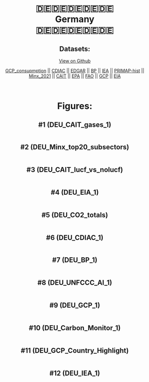 
<center>
<h1 align="center">
🇩🇪🇩🇪🇩🇪🇩🇪🇩🇪
<br>
Germany
<br>
🇩🇪🇩🇪🇩🇪🇩🇪🇩🇪
</h1>
<h2>Datasets:</h2>
<p><a href="https://github.com/dquintani/GreenhouseData/tree/master/country_data/DEU_Germany/data">View on Github</a>
<br></p><p><a href="data/DEU_GCP_consupmption.csv">GCP_consupmption</a> || <a href="data/DEU_CDIAC.csv">CDIAC</a> || <a href="data/DEU_EDGAR.csv">EDGAR</a> || <a href="data/DEU_BP.csv">BP</a> || <a href="data/DEU_IEA.csv">IEA</a> || <a href="data/DEU_PRIMAP-hist.csv">PRIMAP-hist</a> || <a href="data/DEU_Minx_2021.csv">Minx_2021</a> || <a href="data/DEU_CAIT.csv">CAIT</a> || <a href="data/DEU_EPA.csv">EPA</a> || <a href="data/DEU_FAO.csv">FAO</a> || <a href="data/DEU_GCP.csv">GCP</a> || <a href="data/DEU_EIA.csv">EIA</a></p><p><br></p>
<h1>Figures:</h1><h2>#1 (DEU_CAIT_gases_1)</h2>
<p><img alt="" src="figures/DEU_CAIT_gases_1.png" /></p><h2>#2 (DEU_Minx_top20_subsectors)</h2>
<p><img alt="" src="figures/DEU_Minx_top20_subsectors.png" /></p><h2>#3 (DEU_CAIT_lucf_vs_nolucf)</h2>
<p><img alt="" src="figures/DEU_CAIT_lucf_vs_nolucf.png" /></p><h2>#4 (DEU_EIA_1)</h2>
<p><img alt="" src="figures/DEU_EIA_1.png" /></p><h2>#5 (DEU_CO2_totals)</h2>
<p><img alt="" src="figures/DEU_CO2_totals.png" /></p><h2>#6 (DEU_CDIAC_1)</h2>
<p><img alt="" src="figures/DEU_CDIAC_1.png" /></p><h2>#7 (DEU_BP_1)</h2>
<p><img alt="" src="figures/DEU_BP_1.png" /></p><h2>#8 (DEU_UNFCCC_AI_1)</h2>
<p><img alt="" src="figures/DEU_UNFCCC_AI_1.png" /></p><h2>#9 (DEU_GCP_1)</h2>
<p><img alt="" src="figures/DEU_GCP_1.png" /></p><h2>#10 (DEU_Carbon_Monitor_1)</h2>
<p><img alt="" src="figures/DEU_Carbon_Monitor_1.png" /></p><h2>#11 (DEU_GCP_Country_Highlight)</h2>
<p><img alt="" src="figures/DEU_GCP_Country_Highlight.png" /></p><h2>#12 (DEU_IEA_1)</h2>
<p><img alt="" src="figures/DEU_IEA_1.png" /></p>